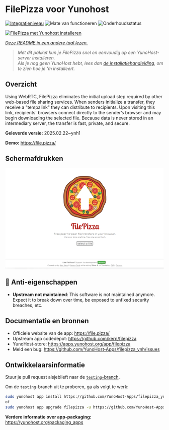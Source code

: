 <!--
NB: Deze README is automatisch gegenereerd door <https://github.com/YunoHost/apps/tree/master/tools/readme_generator>
Hij mag NIET handmatig aangepast worden.
-->

# FilePizza voor Yunohost

[![Integratieniveau](https://apps.yunohost.org/badge/integration/filepizza)](https://ci-apps.yunohost.org/ci/apps/filepizza/)
![Mate van functioneren](https://apps.yunohost.org/badge/state/filepizza)
![Onderhoudsstatus](https://apps.yunohost.org/badge/maintained/filepizza)

[![FilePizza met Yunohost installeren](https://install-app.yunohost.org/install-with-yunohost.svg)](https://install-app.yunohost.org/?app=filepizza)

*[Deze README in een andere taal lezen.](./ALL_README.md)*

> *Met dit pakket kun je FilePizza snel en eenvoudig op een YunoHost-server installeren.*  
> *Als je nog geen YunoHost hebt, lees dan [de installatiehandleiding](https://yunohost.org/install), om te zien hoe je 'm installeert.*

## Overzicht

Using WebRTC, FilePizza eliminates the initial upload step required by other web-based file sharing services. When senders initialize a transfer, they receive a "tempalink" they can distribute to recipients. Upon visiting this link, recipients' browsers connect directly to the sender’s browser and may begin downloading the selected file. Because data is never stored in an intermediary server, the transfer is fast, private, and secure.

**Geleverde versie:** 2025.02.22~ynh1

**Demo:** <https://file.pizza/>

## Schermafdrukken

![Schermafdrukken van FilePizza](./doc/screenshots/screenshot.png)

## :red_circle: Anti-eigenschappen

- **Upstream not maintained**: This software is not maintained anymore. Expect it to break down over time, be exposed to unfixed security breaches, etc.

## Documentatie en bronnen

- Officiele website van de app: <https://file.pizza/>
- Upstream app codedepot: <https://github.com/kern/filepizza>
- YunoHost-store: <https://apps.yunohost.org/app/filepizza>
- Meld een bug: <https://github.com/YunoHost-Apps/filepizza_ynh/issues>

## Ontwikkelaarsinformatie

Stuur je pull request alsjeblieft naar de [`testing`-branch](https://github.com/YunoHost-Apps/filepizza_ynh/tree/testing).

Om de `testing`-branch uit te proberen, ga als volgt te werk:

```bash
sudo yunohost app install https://github.com/YunoHost-Apps/filepizza_ynh/tree/testing --debug
of
sudo yunohost app upgrade filepizza -u https://github.com/YunoHost-Apps/filepizza_ynh/tree/testing --debug
```

**Verdere informatie over app-packaging:** <https://yunohost.org/packaging_apps>
